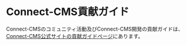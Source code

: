 # Connect-CMS貢献ガイド

Connect-CMSのコミュニティ活動及びConnect-CMS開発の貢献ガイドは、[Connect-CMS公式サイトの貢献ガイドページ](https://connect-cms.jp/abount/contributions)にあります。
